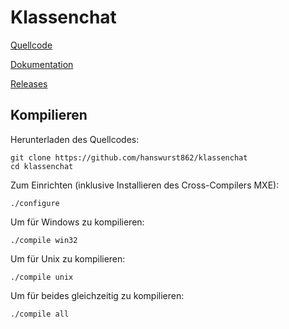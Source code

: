 # Klassenchat

[Quellcode](https://github.com/hanswurst862/klassenchat)

[Dokumentation](http://hanswurst862.github.io/klassenchat)

[Releases](https://github.com/hanswurst862/klassenchat/releases)

## Kompilieren
Herunterladen des Quellcodes:

    git clone https://github.com/hanswurst862/klassenchat
    cd klassenchat
    
Zum Einrichten (inklusive Installieren des Cross-Compilers MXE):

    ./configure

Um für Windows zu kompilieren:

    ./compile win32

Um für Unix zu kompilieren:

    ./compile unix
    
Um für beides gleichzeitig zu kompilieren:
    
    ./compile all
